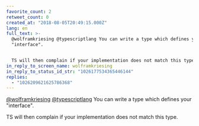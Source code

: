 ```yaml
---
favorite_count: 2
retweet_count: 0
created_at: "2018-08-05T20:49:15.000Z"
lang: en
full_text: >-
  @wolframkriesing @typescriptlang You can write a type which defines your
  "interface". 


  TS will then complain if your implementation does not match this type.
in_reply_to_screen_name: wolframkriesing
in_reply_to_status_id_str: "1026177534365446144"
replies:
  - "1026209621625786368"
---
```


[@wolframkriesing](https://twitter.com/wolframkriesing)
[@typescriptlang](https://twitter.com/typescriptlang) You can write a type which
defines your "interface".

TS will then complain if your implementation does not match this type.
